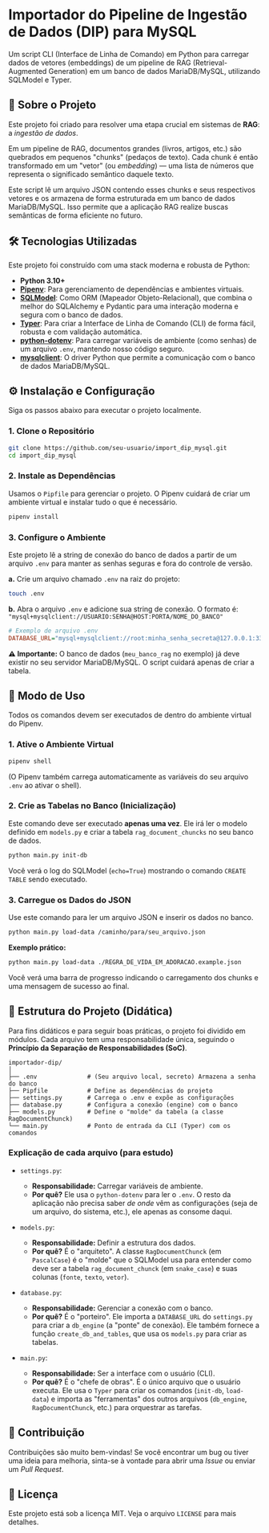 # Importador do Pipeline de Ingestão de Dados (DIP) para MySQL

Um script CLI (Interface de Linha de Comando) em Python para carregar dados de vetores (embeddings) de um pipeline de RAG (Retrieval-Augmented Generation) em um banco de dados MariaDB/MySQL, utilizando SQLModel e Typer.

## 🚀 Sobre o Projeto

Este projeto foi criado para resolver uma etapa crucial em sistemas de **RAG**: a *ingestão de dados*.

Em um pipeline de RAG, documentos grandes (livros, artigos, etc.) são quebrados em pequenos "chunks" (pedaços de texto). Cada chunk é então transformado em um "vetor" (ou *embedding*) — uma lista de números que representa o significado semântico daquele texto.

Este script lê um arquivo JSON contendo esses chunks e seus respectivos vetores e os armazena de forma estruturada em um banco de dados MariaDB/MySQL. Isso permite que a aplicação RAG realize buscas semânticas de forma eficiente no futuro.

## 🛠️ Tecnologias Utilizadas

Este projeto foi construído com uma stack moderna e robusta de Python:

  * **Python 3.10+**
  * **[Pipenv](https://pipenv.pypa.io/en/latest/)**: Para gerenciamento de dependências e ambientes virtuais.
  * **[SQLModel](https://sqlmodel.tiangolo.com/)**: Como ORM (Mapeador Objeto-Relacional), que combina o melhor do SQLAlchemy e Pydantic para uma interação moderna e segura com o banco de dados.
  * **[Typer](https://typer.tiangolo.com/)**: Para criar a Interface de Linha de Comando (CLI) de forma fácil, robusta e com validação automática.
  * **[python-dotenv](https://pypi.org/project/python-dotenv/)**: Para carregar variáveis de ambiente (como senhas) de um arquivo `.env`, mantendo nosso código seguro.
  * **[mysqlclient](https://pypi.org/project/mysqlclient/)**: O driver Python que permite a comunicação com o banco de dados MariaDB/MySQL.

## ⚙️ Instalação e Configuração

Siga os passos abaixo para executar o projeto localmente.

### 1\. Clone o Repositório

```bash
git clone https://github.com/seu-usuario/import_dip_mysql.git
cd import_dip_mysql
```

### 2\. Instale as Dependências

Usamos o `Pipfile` para gerenciar o projeto. O Pipenv cuidará de criar um ambiente virtual e instalar tudo o que é necessário.

```bash
pipenv install
```

### 3\. Configure o Ambiente

Este projeto lê a string de conexão do banco de dados a partir de um arquivo `.env` para manter as senhas seguras e fora do controle de versão.

**a.** Crie um arquivo chamado `.env` na raiz do projeto:

```bash
touch .env
```

**b.** Abra o arquivo `.env` e adicione sua string de conexão. O formato é:
`"mysql+mysqlclient://USUARIO:SENHA@HOST:PORTA/NOME_DO_BANCO"`

```ini
# Exemplo de arquivo .env
DATABASE_URL="mysql+mysqlclient://root:minha_senha_secreta@127.0.0.1:3306/meu_banco_rag"
```

**⚠️ Importante:** O banco de dados (`meu_banco_rag` no exemplo) já deve existir no seu servidor MariaDB/MySQL. O script cuidará apenas de criar a tabela.

## 🚀 Modo de Uso

Todos os comandos devem ser executados de dentro do ambiente virtual do Pipenv.

### 1\. Ative o Ambiente Virtual

```bash
pipenv shell
```

(O Pipenv também carrega automaticamente as variáveis do seu arquivo `.env` ao ativar o shell).

### 2\. Crie as Tabelas no Banco (Inicialização)

Este comando deve ser executado **apenas uma vez**. Ele irá ler o modelo definido em `models.py` e criar a tabela `rag_document_chuncks` no seu banco de dados.

```bash
python main.py init-db
```

Você verá o log do SQLModel (`echo=True`) mostrando o comando `CREATE TABLE` sendo executado.

### 3\. Carregue os Dados do JSON

Use este comando para ler um arquivo JSON e inserir os dados no banco.

```bash
python main.py load-data /caminho/para/seu_arquivo.json
```

**Exemplo prático:**

```bash
python main.py load-data ./REGRA_DE_VIDA_EM_ADORACAO.example.json
```

Você verá uma barra de progresso indicando o carregamento dos chunks e uma mensagem de sucesso ao final.

## 📂 Estrutura do Projeto (Didática)

Para fins didáticos e para seguir boas práticas, o projeto foi dividido em módulos. Cada arquivo tem uma responsabilidade única, seguindo o **Princípio da Separação de Responsabilidades (SoC)**.

```
importador-dip/
│
├── .env              # (Seu arquivo local, secreto) Armazena a senha do banco
├── Pipfile           # Define as dependências do projeto
├── settings.py       # Carrega o .env e expõe as configurações
├── database.py       # Configura a conexão (engine) com o banco
├── models.py         # Define o "molde" da tabela (a classe RagDocumentChunck)
└── main.py           # Ponto de entrada da CLI (Typer) com os comandos
```

### Explicação de cada arquivo (para estudo)

  * `settings.py`:

      * **Responsabilidade:** Carregar variáveis de ambiente.
      * **Por quê?** Ele usa o `python-dotenv` para ler o `.env`. O resto da aplicação não precisa saber *de onde* vêm as configurações (seja de um arquivo, do sistema, etc.), ele apenas as consome daqui.

  * `models.py`:

      * **Responsabilidade:** Definir a estrutura dos dados.
      * **Por quê?** É o "arquiteto". A classe `RagDocumentChunck` (em `PascalCase`) é o "molde" que o SQLModel usa para entender como deve ser a tabela `rag_document_chunck` (em `snake_case`) e suas colunas (`fonte`, `texto`, `vetor`).

  * `database.py`:

      * **Responsabilidade:** Gerenciar a conexão com o banco.
      * **Por quê?** É o "porteiro". Ele importa a `DATABASE_URL` do `settings.py` para criar a `db_engine` (a "ponte" de conexão). Ele também fornece a função `create_db_and_tables`, que usa os `models.py` para criar as tabelas.

  * `main.py`:

      * **Responsabilidade:** Ser a interface com o usuário (CLI).
      * **Por quê?** É o "chefe de obras". É o único arquivo que o usuário executa. Ele usa o `Typer` para criar os comandos (`init-db`, `load-data`) e importa as "ferramentas" dos outros arquivos (`db_engine`, `RagDocumentChunck`, etc.) para orquestrar as tarefas.

## 🤝 Contribuição

Contribuições são muito bem-vindas\! Se você encontrar um bug ou tiver uma ideia para melhoria, sinta-se à vontade para abrir uma *Issue* ou enviar um *Pull Request*.

## 📄 Licença

Este projeto está sob a licença MIT. Veja o arquivo `LICENSE` para mais detalhes.